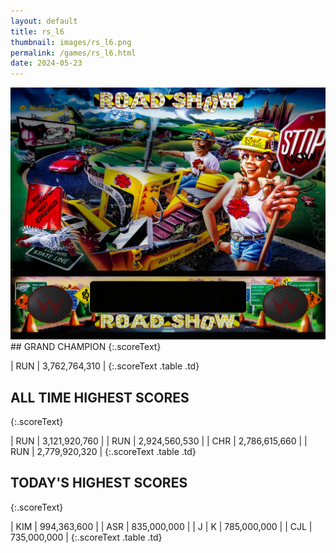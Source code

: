 ```yaml
---
layout: default
title: rs_l6
thumbnail: images/rs_l6.png
permalink: /games/rs_l6.html
date: 2024-05-23
---
```


<img src="../images/rs_l6.png" class="gameThumbnail img-fluid mx-auto align-middle">
## GRAND CHAMPION
{:.scoreText}

| RUN | 3,762,764,310 | 
{:.scoreText .table .td}

## ALL TIME HIGHEST SCORES
{:.scoreText}

| RUN | 3,121,920,760 | 
| RUN | 2,924,560,530 | 
| CHR | 2,786,615,660 | 
| RUN | 2,779,920,320 | 
{:.scoreText .table .td}

## TODAY'S HIGHEST SCORES
{:.scoreText}

| KIM | 994,363,600 | 
| ASR | 835,000,000 | 
| J | K | 785,000,000 | 
| CJL | 735,000,000 | 
{:.scoreText .table .td}
